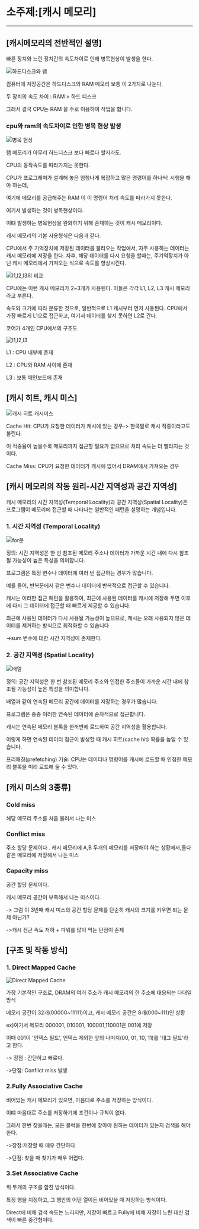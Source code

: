<h1>소주제:[캐시 메모리]</h1>
<hr>

<h2>[캐시메모리의 전반적인 설명]</h2>

빠른 장치와 느린 장치간의 속도차이로 인해 병목현상이 발생을 한다.

![하드디스크와 램](https://github.com/user-attachments/assets/99305d79-f9bb-4dda-ae18-709d5b7fc7cd)

컴퓨터에 저장공간은 하드디스크와 RAM 메모리 보통 이 2가지로 나눈다.

두 장치의 속도 차이 : RAM > 하드 디스크

그래서 결국 CPU는 RAM 을 주로 이용하여 작업을 합니다.

<h3>cpu와 ram의 속도차이로 인한 병목 현상 발생</h3>

![병목 현상](https://github.com/user-attachments/assets/c3b04eec-46b7-419f-a924-a43951b540f7)

램 메모리가 아무리 하드디스크 보다 빠르다 할지라도.

CPU의 동작속도를 따라가지는 못한다.

CPU가 프로그래며가 설계해 놓은 엄청나게 복잡하고 많은 명령어를 하나씩! 시행을 해야 하는데,

여기에 메모리를 공급해주는 RAM 이 이 명령어 처리 속도를 따라가지 못한다.

여기서 발생하는 것이 병목현상이다.

이떄 발생하는 병목현상을 완화하기 위해 존재하는 것이 캐시 메모리이다.

캐시 메모리의 기본 사용형식은 다음과 같다.

CPU에서 주 기억장치에 저장된 데이터를 불러오는 작업에서, 자주 사용하는 데이터는 캐시 메모리에 저장을 한다.
차후, 해당 데이터를 다시 요청을 할때는, 주기억장치가 아닌 캐시 메모리에서 가져오는 식으로 속도를 향상시킨다.

![l1,l2,l3의 비교](https://github.com/user-attachments/assets/6aa785f8-83d7-4db0-8168-4c8a6f122cf6)


CPU에는 이런 캐시 메모리가 2~3개가 사용된다.
이들은 각각 L1, L2, L3 캐시 메모리라고 부른다.

속도와 크기에 따라 분류한 것으로, 일반적으로 L1 캐시부터 먼저 사용된다. 
CPU에서 가장 빠르게 L1으로 접근하고, 여기서 데이터를 찾지 못하면 L2로 간다.

코어가 4개인 CPU에서의 구조도

![l1,l2,l3](https://github.com/user-attachments/assets/6c1d28d8-8731-4b2c-b17b-7d9f1ba0fd70)


L1 : CPU 내부에 존재

L2 : CPU와 RAM 사이에 존재

L3 : 보통 메인보드에 존재


<h2>[캐시 히트, 캐시 미스]</h2>

![캐시 히트 캐시미스](https://github.com/user-attachments/assets/33f465d6-0606-48ae-a691-c0cce8f50417)

Cache Hit: CPU가 요청한 데이터가 캐시에 있는 경우-> 한국말로 캐시 적중이라고도 불린다.

 이 적중율이 높을수록 메모리까지 접근할 필요가 없으므로 처리 속도는 더 빨라지는 것이다.

Cache Miss: CPU가 요청한 데이터가 캐시에 없어서 DRAM에서 가져오는 경우

<h2>[캐시 메모리의 작동 원리-시간 지역성과 공간 지역성]</h2>

캐시 메모리의 시간 지역성(Temporal Locality)과 공간 지역성(Spatial Locality)은 프로그램이 메모리에 접근할 때 나타나는 일반적인 패턴을 설명하는 개념입니다.

<h3>1. 시간 지역성 (Temporal Locality)</h3>

![for문](https://github.com/user-attachments/assets/22b37630-e1c0-4e41-acae-df78cde783d6)


정의: 시간 지역성은 한 번 참조된 메모리 주소나 데이터가 가까운 시간 내에 다시 참조될 가능성이 높은 특성을 의미합니다.

프로그램은 특정 변수나 데이터에 여러 번 접근하는 경우가 많습니다. 

예를 들어, 반복문에서 같은 변수나 데이터에 반복적으로 접근할 수 있습니다.

캐시는 이러한 접근 패턴을 활용하여, 최근에 사용된 데이터를 캐시에 저장해 두면 이후에 다시 그 데이터에 접근할 때 빠르게 제공할 수 있습니다.

최근에 사용된 데이터가 다시 사용될 가능성이 높으므로, 캐시는 오래 사용되지 않은 데이터를 제거하는 방식으로 최적화할 수 있습니다

->sum 변수에 대한 시간 지역성이 존재한다.

<h3>2. 공간 지역성 (Spatial Locality)</h3>

![배열](https://github.com/user-attachments/assets/01c3881c-f9a7-42fe-a3d1-59239d201ea3)

정의: 공간 지역성은 한 번 참조된 메모리 주소와 인접한 주소들이 가까운 시간 내에 참조될 가능성이 높은 특성을 의미합니다.

배열과 같이 연속된 메모리 공간에 데이터를 저장하는 경우가 많습니다. 

프로그램은 종종 이러한 연속된 데이터에 순차적으로 접근합니다.

캐시는 연속된 메모리 블록을 한꺼번에 로드하여 공간 지역성을 활용합니다. 

이렇게 하면 연속된 데이터 접근이 발생할 때 캐시 히트(cache hit) 확률을 높일 수 있습니다.

프리패칭(prefetching) 기술: CPU는 데이터나 명령어를 캐시에 로드할 때 인접한 메모리 블록을 미리 로드해 둘 수 있다.

<h2>[캐시 미스의 3종류]</h2>

<h3>Cold miss</h3>
해당 메모리 주소를 처음 불러서 나는 미스

<h3>Conflict miss</h3>
주소 할당 문제이다
.
캐시 메모리에 A,B 두개의 메모리를 저장해야 하는 상황에서,둘다 같은 메모리에 저장해서 나는 미스

<h3>Capacity miss</h3>
공간 할당 문제이다.

캐시 메모리 공간이 부족해서 나는 미스이다.

-> 그럼 이 3번째 캐시 미스의 공간 할당 문제를 단순히 캐시의 크기를 키우면 되는 문제 아닌가?

->캐시 점근 속도 저하 + 파워를 많이 먹는 단점이 존재


<h2>[구조 및 작동 방식]</h2>
<h3>1. Direct Mapped Cache</h3>

![Direct Mapped Cache](https://github.com/user-attachments/assets/abfabb05-9ab4-4550-b864-219ba49f7000)


가장 기본적인 구조로, DRAM의 여러 주소가 캐시 메모리의 한 주소에 대응되는 다대일 방식

메모리 공간이 32개(00000~11111)이고, 캐시 메모리 공간은 8개(000~111)인 상황

ex)여기서 메모리 000001, 010001, 100001,110001은 001에 저장

이때 001이 '인덱스 필드', 인덱스 제외한 앞의 나머지(00, 01, 10, 11)를 '태그 필드'라고 한다.


-> 장점 : 간단하고 빠르다.

->단점: Conflict miss 발생

<h3>2.Fully Associative Cache</h3>
비어있는 캐시 메모리가 있으면, 마음대로 주소를 저장하는 방식이다.

이떄 마음대로 주소를 저장하기에 조건이나 규칙이 없다.

그래서 한번 찾을때는, 모든 블럭을 한번에 찾아야 원하는 데이터가 있는지 검색을 해야 한다.

->장점:저장할 때 매우 간단하다

->단점: 찾을 때 찾기가 매우 어렵다. 

<h3>3.Set Associative Cache</h3>
위 두개의 구조를 합친 방식이다.

특정 행을 지정하고, 그 행안의 어떤 열이든 비어있을 때 저장하는 방식이다. 

Direct에 비해 검색 속도는 느리지만, 저장이 빠르고 Fully에 비해 저장이 느린 대신 검색이 빠른 중간형이다.



